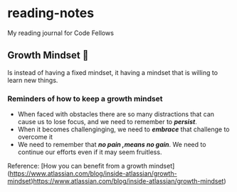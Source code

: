 # reading-notes
My reading journal for Code Fellows 

## Growth Mindset :brain:

Is instead of having a fixed mindset, it having a mindset that is willing to learn new things.

### Reminders of how to keep a growth mindset
- When faced with obstacles there are so many distractions that can cause us to lose focus, and we need to remember to ***persist***.
- When it becomes challenginging, we need to ***embrace*** that challenge to overcome it
- We need to remember that ***no pain ,means no gain***. We need to continue our efforts even if it may seem fruitless.

Reference: [How you can benefit from a growth mindset] (https://www.atlassian.com/blog/inside-atlassian/growth-mindset)https://www.atlassian.com/blog/inside-atlassian/growth-mindset)
